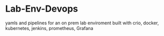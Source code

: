 # Lab-Env-Devops
yamls and pipelines for an on prem lab enviroment built with crio, docker, kubernetes, jenkins, prometheus, Grafana
